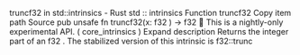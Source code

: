 truncf32 in std::intrinsics - Rust
std
::
intrinsics
Function
truncf32
Copy item path
Source
pub unsafe fn truncf32(x:
f32
) ->
f32
🔬
This is a nightly-only experimental API. (
core_intrinsics
)
Expand description
Returns the integer part of an
f32
.
The stabilized version of this intrinsic is
f32::trunc